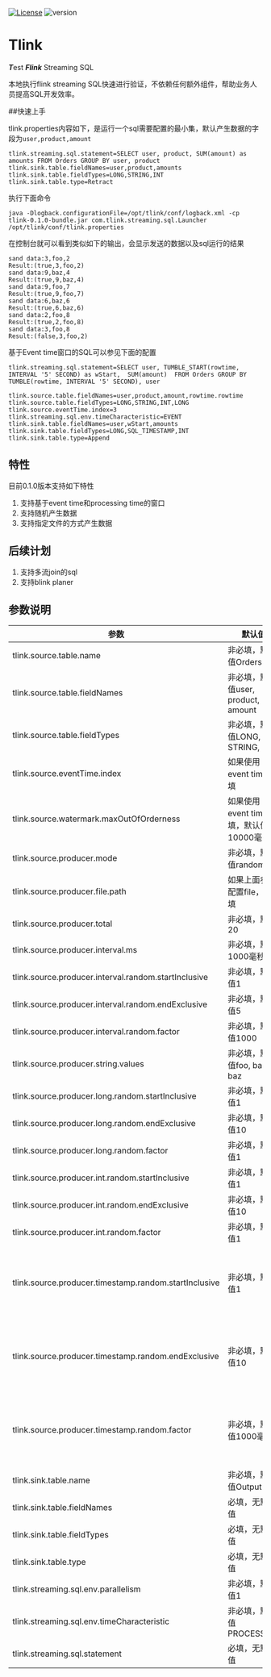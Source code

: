 [![License](https://img.shields.io/badge/license-MIT-green.svg)](LICENSE)
![version](https://img.shields.io/badge/version-0.1.0-blue.svg?maxAge=2592000)

# Tlink
***T***est ***Flink*** Streaming SQL

本地执行flink streaming SQL快速进行验证，不依赖任何额外组件，帮助业务人员提高SQL开发效率。

##快速上手

tlink.properties内容如下，是运行一个sql需要配置的最小集，默认产生数据的字段为`user,product,amount`

```properties
tlink.streaming.sql.statement=SELECT user, product, SUM(amount) as amounts FROM Orders GROUP BY user, product
tlink.sink.table.fieldNames=user,product,amounts
tlink.sink.table.fieldTypes=LONG,STRING,INT
tlink.sink.table.type=Retract
```

执行下面命令

```shell
java -Dlogback.configurationFile=/opt/tlink/conf/logback.xml -cp  tlink-0.1.0-bundle.jar com.tlink.streaming.sql.Launcher /opt/tlink/conf/tlink.properties
```

在控制台就可以看到类似如下的输出，会显示发送的数据以及sql运行的结果

```shell
sand data:3,foo,2
Result:(true,3,foo,2)
sand data:9,baz,4
Result:(true,9,baz,4)
sand data:9,foo,7
Result:(true,9,foo,7)
sand data:6,baz,6
Result:(true,6,baz,6)
sand data:2,foo,8
Result:(true,2,foo,8)
sand data:3,foo,8
Result:(false,3,foo,2)
```

基于Event time窗口的SQL可以参见下面的配置

```properties
tlink.streaming.sql.statement=SELECT user, TUMBLE_START(rowtime, INTERVAL '5' SECOND) as wStart,  SUM(amount)  FROM Orders GROUP BY TUMBLE(rowtime, INTERVAL '5' SECOND), user

tlink.source.table.fieldNames=user,product,amount,rowtime.rowtime
tlink.source.table.fieldTypes=LONG,STRING,INT,LONG
tlink.source.eventTime.index=3
tlink.streaming.sql.env.timeCharacteristic=EVENT
tlink.sink.table.fieldNames=user,wStart,amounts
tlink.sink.table.fieldTypes=LONG,SQL_TIMESTAMP,INT
tlink.sink.table.type=Append
```

## 特性

目前0.1.0版本支持如下特性

1. 支持基于event time和processing time的窗口
2. 支持随机产生数据
3. 支持指定文件的方式产生数据

## 后续计划

1. 支持多流join的sql
2. 支持blink planer

## 参数说明

| 参数                                                  | 默认值                                  | 含义                                                         |
| ----------------------------------------------------- | --------------------------------------- | ------------------------------------------------------------ |
| tlink.source.table.name                               | 非必填，默认值Orders                    | 数据源注册的表名                                             |
| tlink.source.table.fieldNames                         | 非必填，默认值user, product, amount     | 数据源字段名                                                 |
| tlink.source.table.fieldTypes                         | 非必填，默认值LONG, STRING, INT         | 数据源字段类型                                               |
| tlink.source.eventTime.index                          | 如果使用event time必填                  | event time字段在所有字段中的位置                             |
| tlink.source.watermark.maxOutOfOrderness              | 如果使用event time必填，默认值10000毫米 | 最大允许延迟时间                                             |
| tlink.source.producer.mode                            | 非必填，默认值random                    | 产生数据的方式，可选值random或者file                         |
| tlink.source.producer.file.path                       | 如果上面参数配置file，必填              | 数据文件绝对路径                                             |
| tlink.source.producer.total                           | 非必填，默认20                          | 随机模式下总共产生的数据量                                   |
| tlink.source.producer.interval.ms                     | 非必填，默认1000毫秒                    | 产生数据的固定时间间隔，如果不配置，采用下面的随机时间间隔   |
| tlink.source.producer.interval.random.startInclusive  | 非必填，默认值1                         | 默认含义为RandomUtils.nextLong(1,5)*1000                     |
| tlink.source.producer.interval.random.endExclusive    | 非必填，默认值5                         | 默认含义为RandomUtils.nextLong(1,5)*1000                     |
| tlink.source.producer.interval.random.factor          | 非必填，默认值1000                      | 默认含义为RandomUtils.nextLong(1,5)*1000                     |
| tlink.source.producer.string.values                   | 非必填，默认值foo, bar, baz             | 字符串字段候选数据集，随机选择一个作为string类型字段的值     |
| tlink.source.producer.long.random.startInclusive      | 非必填，默认值1                         | 默认含义为RandomUtils.nextLong(1,10)*1                       |
| tlink.source.producer.long.random.endExclusive        | 非必填，默认值10                        | 默认含义为RandomUtils.nextLong(1,10)*1                       |
| tlink.source.producer.long.random.factor              | 非必填，默认值1                         | 默认含义为RandomUtils.nextLong(1,10)*1                       |
| tlink.source.producer.int.random.startInclusive       | 非必填，默认值1                         | 默认含义为RandomUtils.nextInt(1,10)*1                        |
| tlink.source.producer.int.random.endExclusive         | 非必填，默认值10                        | 默认含义为RandomUtils.nextInt(1,10)*1                        |
| tlink.source.producer.int.random.factor               | 非必填，默认值1                         | 默认含义为RandomUtils.nextInt(1,10)*1                        |
| tlink.source.producer.timestamp.random.startInclusive | 非必填，默认值1                         | 默认通过RandomUtils.nextLong(1,10)*1000产生一个随机数，如果是偶数当前时间戳减去这个随机数作为event time，如果是奇数当前时间戳加上这个随机数作为event time |
| tlink.source.producer.timestamp.random.endExclusive   | 非必填，默认值10                        | 默认通过RandomUtils.nextLong(1,10)*1000产生一个随机数，如果是偶数当前时间戳减去这个随机数作为event time，如果是奇数当前时间戳加上这个随机数作为event time |
| tlink.source.producer.timestamp.random.factor         | 非必填，默认值1000毫秒                  | 默认通过RandomUtils.nextLong(1,10)*1000产生一个随机数，如果是偶数当前时间戳减去这个随机数作为event time，如果是奇数当前时间戳加上这个随机数作为event time |
| tlink.sink.table.name                                 | 非必填，默认值Output                    | 输出表的名字                                                 |
| tlink.sink.table.fieldNames                           | 必填，无默认值                          | 输出字段                                                     |
| tlink.sink.table.fieldTypes                           | 必填，无默认值                          | 输出字段类型                                                 |
| tlink.sink.table.type                                 | 必填，无默认值                          | 输出表的类型，可选值为Append或者Retract                      |
| tlink.streaming.sql.env.parallelism                   | 非必填，默认值1                         | 并行度                                                       |
| tlink.streaming.sql.env.timeCharacteristic            | 非必填，默认值PROCESSING                | 设置使用那种时间机制，可选值为EVENT或者PROCESSING            |
| tlink.streaming.sql.statement                         | 必填，无默认值                          | 要执行的sql语句                                              |
